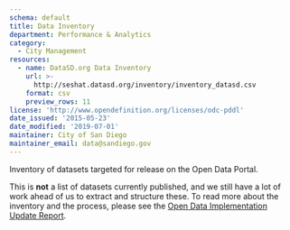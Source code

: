 ```yaml
---
schema: default
title: Data Inventory
department: Performance & Analytics
category:
  - City Management
resources:
  - name: DataSD.org Data Inventory
    url: >-
      http://seshat.datasd.org/inventory/inventory_datasd.csv
    format: csv
    preview_rows: 11
license: 'http://www.opendefinition.org/licenses/odc-pddl'
date_issued: '2015-05-23'
date_modified: '2019-07-01'
maintainer: City of San Diego
maintainer_email: data@sandiego.gov
---
```

Inventory of datasets targeted for release on the Open Data Portal.
<!--more-->
This is <strong>not</strong> a list of datasets currently published, and we still have
a lot of work ahead of us to extract and structure these.
To read more about the inventory and the process, please see the
<a href="https://datasd.gitbooks.io/open-data-implementation-update-2016/content/main/prioritization.html"
target="_blank" rel="noopener">Open Data Implementation Update Report</a>.
